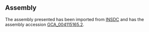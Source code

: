 
Assembly
--------

The assembly presented has been imported from 
[INSDC](http://www.insdc.org) and has the assembly accession
[GCA\_004115165.2](http://www.ebi.ac.uk/ena/data/view/GCA_004115165.2).

